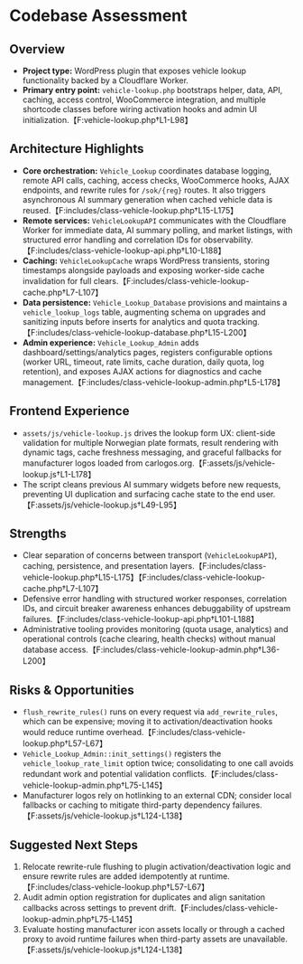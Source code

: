 # Codebase Assessment

## Overview
- **Project type:** WordPress plugin that exposes vehicle lookup functionality backed by a Cloudflare Worker.
- **Primary entry point:** `vehicle-lookup.php` bootstraps helper, data, API, caching, access control, WooCommerce integration, and multiple shortcode classes before wiring activation hooks and admin UI initialization.【F:vehicle-lookup.php†L1-L98】

## Architecture Highlights
- **Core orchestration:** `Vehicle_Lookup` coordinates database logging, remote API calls, caching, access checks, WooCommerce hooks, AJAX endpoints, and rewrite rules for `/sok/{reg}` routes. It also triggers asynchronous AI summary generation when cached vehicle data is reused.【F:includes/class-vehicle-lookup.php†L15-L175】
- **Remote services:** `VehicleLookupAPI` communicates with the Cloudflare Worker for immediate data, AI summary polling, and market listings, with structured error handling and correlation IDs for observability.【F:includes/class-vehicle-lookup-api.php†L10-L188】
- **Caching:** `VehicleLookupCache` wraps WordPress transients, storing timestamps alongside payloads and exposing worker-side cache invalidation for full clears.【F:includes/class-vehicle-lookup-cache.php†L7-L107】
- **Data persistence:** `Vehicle_Lookup_Database` provisions and maintains a `vehicle_lookup_logs` table, augmenting schema on upgrades and sanitizing inputs before inserts for analytics and quota tracking.【F:includes/class-vehicle-lookup-database.php†L15-L200】
- **Admin experience:** `Vehicle_Lookup_Admin` adds dashboard/settings/analytics pages, registers configurable options (worker URL, timeout, rate limits, cache duration, daily quota, log retention), and exposes AJAX actions for diagnostics and cache management.【F:includes/class-vehicle-lookup-admin.php†L5-L178】

## Frontend Experience
- `assets/js/vehicle-lookup.js` drives the lookup form UX: client-side validation for multiple Norwegian plate formats, result rendering with dynamic tags, cache freshness messaging, and graceful fallbacks for manufacturer logos loaded from carlogos.org.【F:assets/js/vehicle-lookup.js†L1-L178】
- The script cleans previous AI summary widgets before new requests, preventing UI duplication and surfacing cache state to the end user.【F:assets/js/vehicle-lookup.js†L49-L95】

## Strengths
- Clear separation of concerns between transport (`VehicleLookupAPI`), caching, persistence, and presentation layers.【F:includes/class-vehicle-lookup.php†L15-L175】【F:includes/class-vehicle-lookup-cache.php†L7-L107】
- Defensive error handling with structured worker responses, correlation IDs, and circuit breaker awareness enhances debuggability of upstream failures.【F:includes/class-vehicle-lookup-api.php†L101-L188】
- Administrative tooling provides monitoring (quota usage, analytics) and operational controls (cache clearing, health checks) without manual database access.【F:includes/class-vehicle-lookup-admin.php†L36-L200】

## Risks & Opportunities
- `flush_rewrite_rules()` runs on every request via `add_rewrite_rules`, which can be expensive; moving it to activation/deactivation hooks would reduce runtime overhead.【F:includes/class-vehicle-lookup.php†L57-L67】
- `Vehicle_Lookup_Admin::init_settings()` registers the `vehicle_lookup_rate_limit` option twice; consolidating to one call avoids redundant work and potential validation conflicts.【F:includes/class-vehicle-lookup-admin.php†L75-L145】
- Manufacturer logos rely on hotlinking to an external CDN; consider local fallbacks or caching to mitigate third-party dependency failures.【F:assets/js/vehicle-lookup.js†L124-L138】

## Suggested Next Steps
1. Relocate rewrite-rule flushing to plugin activation/deactivation logic and ensure rewrite rules are added idempotently at runtime.【F:includes/class-vehicle-lookup.php†L57-L67】
2. Audit admin option registration for duplicates and align sanitation callbacks across settings to prevent drift.【F:includes/class-vehicle-lookup-admin.php†L75-L145】
3. Evaluate hosting manufacturer icon assets locally or through a cached proxy to avoid runtime failures when third-party assets are unavailable.【F:assets/js/vehicle-lookup.js†L124-L138】

